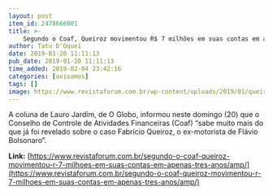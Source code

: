 ```yaml
---
layout: post
item_id: 2478666001
title: >-
    Segundo o Coaf, Queiroz movimentou R$ 7 milhões em suas contas em apenas três anos
author: Tatu D'Oquei
date: 2019-01-20 11:11:13
pub_date: 2019-01-20 11:11:13
time_added: 2019-02-04 23:42:16
categories: [avisamos]
tags: []
image: https://www.revistaforum.com.br/wp-content/uploads/2019/01/queiroz-2.jpg
---
```


A coluna de Lauro Jardim, de O Globo, informou neste domingo (20) que o Conselho de Controle de Atividades Financeiras (Coaf) “sabe muito mais do que já foi revelado sobre o caso Fabrício Queiroz, o ex-motorista de Flávio Bolsonaro”.

**Link:** [https://www.revistaforum.com.br/segundo-o-coaf-queiroz-movimentou-r-7-milhoes-em-suas-contas-em-apenas-tres-anos/amp/](https://www.revistaforum.com.br/segundo-o-coaf-queiroz-movimentou-r-7-milhoes-em-suas-contas-em-apenas-tres-anos/amp/)

